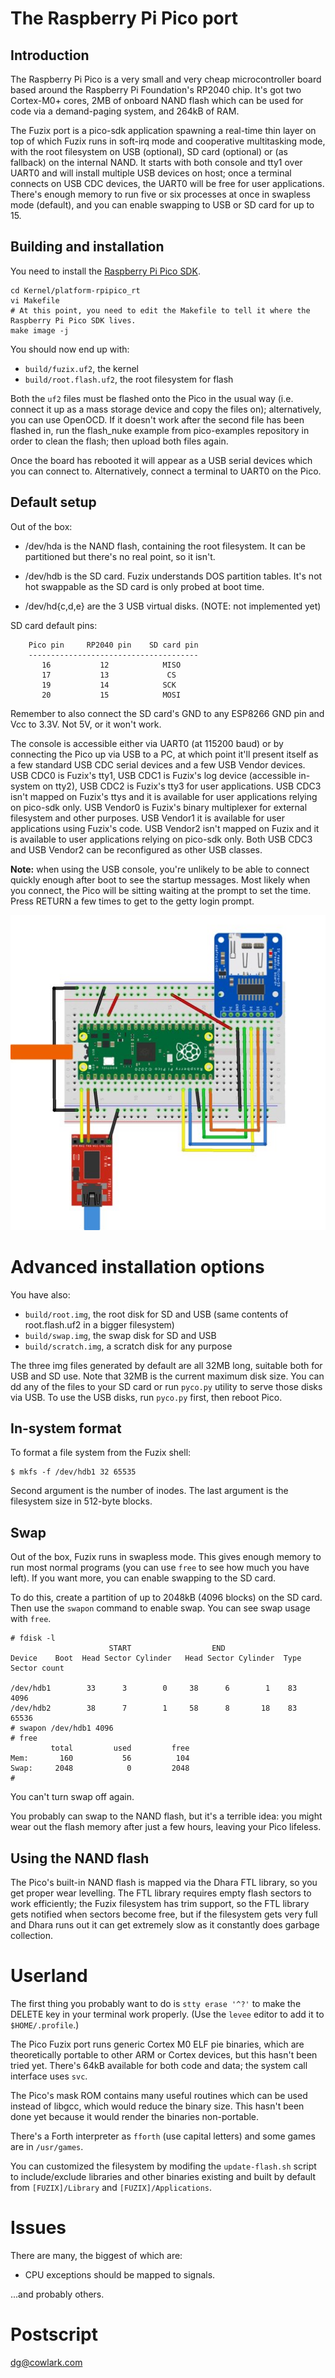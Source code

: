 # The Raspberry Pi Pico port

## Introduction

The Raspberry Pi Pico is a very small and very cheap microcontroller board
based around the Raspberry Pi Foundation's RP2040 chip. It's got two Cortex-M0+
cores, 2MB of onboard NAND flash which can be used for code via a demand-paging
system, and 264kB of RAM.

The Fuzix port is a pico-sdk application spawning a real-time thin layer on top of which
Fuzix runs in soft-irq mode and cooperative multitasking mode, with the root filesystem
on USB (optional), SD card (optional) or (as fallback) on the internal NAND.
It starts with both console and tty1 over UART0 and will install multiple USB devices on host;
once a terminal connects on USB CDC devices, the UART0 will be free for user applications.
There's enough memory to run five or six processes at once in swapless mode (default), 
and you can enable swapping to USB or SD card for up to 15.

## Building and installation

You need to install the [Raspberry Pi Pico SDK](https://www.raspberrypi.org/documentation/pico/getting-started/).

```
cd Kernel/platform-rpipico_rt
vi Makefile
# At this point, you need to edit the Makefile to tell it where the Raspberry Pi Pico SDK lives.
make image -j
```

You should now end up with:
* `build/fuzix.uf2`, the kernel
* `build/root.flash.uf2`, the root filesystem for flash

Both the `uf2` files must be flashed onto the Pico in the usual way (i.e. connect it up as a mass storage device and copy the files on);
alternatively, you can use OpenOCD.
If it doesn't work after the second file has been flashed in, run the flash_nuke example from pico-examples repository in order to clean the flash;
then upload both files again.

Once the board has rebooted it will appear as a USB serial devices which you can connect to. Alternatively, connect a terminal to UART0 on the Pico.

## Default setup

Out of the box:

  - /dev/hda is the NAND flash, containing the root filesystem. It can be
	partitioned but there's no real point, so it isn't.

  - /dev/hdb is the SD card. Fuzix understands DOS partition tables. It's not
	hot swappable as the SD card is only probed at boot time.

  - /dev/hd{c,d,e} are the 3 USB virtual disks. (NOTE: not implemented yet)

SD card default pins:

        Pico pin     RP2040 pin    SD card pin
        --------------------------------------
           16           12            MISO
           17           13             CS
           19           14            SCK
           20           15            MOSI

Remember to also connect the SD card's GND to any ESP8266 GND pin and Vcc to
3.3V. Not 5V, or it won't work.

The console is accessible either via UART0 (at 115200 baud) or by connecting
the Pico up via USB to a PC, at which point it'll present itself as a few standard
USB CDC serial devices and a few USB Vendor devices.
USB CDC0 is Fuzix's tty1, USB CDC1 is Fuzix's log device (accessible in-system on tty2),
USB CDC2 is Fuzix's tty3 for user applications. USB CDC3 isn't mapped on Fuzix's ttys
and it is available for user applications relying on pico-sdk only.
USB Vendor0 is Fuzix's binary multiplexer for external filesystem and other purposes.
USB Vendor1 it is available for user applications using Fuzix's code.
USB Vendor2 isn't mapped on Fuzix and it is available to user applications relying on pico-sdk only.
Both USB CDC3 and USB Vendor2 can be reconfigured as other USB classes.

**Note:** when using the USB console, you're unlikely to be able to connect
quickly enough after boot to see the startup messages. Most likely when you
connect, the Pico will be sitting waiting at the prompt to set the time. Press
RETURN a few times to get to the getty login prompt.

![Wiring diagram](doc/wiring.jpg)

# Advanced installation options

You have also:
* `build/root.img`, the root disk for SD and USB (same contents of root.flash.uf2 in a bigger filesystem)
* `build/swap.img`, the swap disk for SD and USB
* `build/scratch.img`, a scratch disk for any purpose

The three img files generated by default are all 32MB long, suitable both
for USB and SD use. Note that 32MB is the current maximum disk size.
You can dd any of the files to your SD card or run `pyco.py` utility to serve
those disks via USB. To use the USB disks, run `pyco.py` first, then reboot Pico.

## In-system format

To format a file system from the Fuzix shell:
```
$ mkfs -f /dev/hdb1 32 65535
```
Second argument is the number of inodes. The last argument is the filesystem size in 512-byte blocks.

## Swap

Out of the box, Fuzix runs in swapless mode. This gives enough memory to run
most normal programs (you can use `free` to see how much you have left). If you
want more, you can enable swapping to the SD card.

To do this, create a partition of up to 2048kB (4096 blocks) on the SD card.
Then use the `swapon` command to enable swap. You can see swap usage with
`free`.

```
# fdisk -l
                      START                  END
Device    Boot  Head Sector Cylinder   Head Sector Cylinder  Type  Sector count

/dev/hdb1        33      3        0     38      6        1    83          4096
/dev/hdb2        38      7        1     58      8       18    83         65536
# swapon /dev/hdb1 4096
# free
         total         used         free
Mem:       160           56          104
Swap:     2048            0         2048
# 
```

You can't turn swap off again.

You probably can swap to the NAND flash, but it's a terrible idea: you might wear out
the flash memory after just a few hours, leaving your Pico lifeless.

## Using the NAND flash

The Pico's built-in NAND flash is mapped via the Dhara FTL library,
so you get proper wear levelling.  The FTL library requires empty flash sectors
to work efficiently; the Fuzix filesystem has trim support, so the FTL library
gets notified when sectors become free, but if the filesystem gets very full
and Dhara runs out it can get extremely slow as it constantly does garbage
collection.

# Userland

The first thing you probably want to do is `stty erase '^?'` to make the DELETE
key in your terminal work properly. (Use the `levee` editor to add it to
`$HOME/.profile`.)

The Pico Fuzix port runs generic Cortex M0 ELF pie binaries, which are
theoretically portable to other ARM or Cortex devices, but this hasn't been
tried yet. There's 64kB available for both code and data; the system call
interface uses `svc`.

The Pico's mask ROM contains many useful routines which can be used instead of
libgcc, which would reduce the binary size. This hasn't been done yet because
it would render the binaries non-portable.

There's a Forth interpreter as `fforth` (use capital letters) and some games
are in `/usr/games`.

You can customized the filesystem by modifing the `update-flash.sh` script 
to include/exclude libraries and other binaries existing and built by default
from `[FUZIX]/Library` and `[FUZIX]/Applications`.

# Issues

There are many, the biggest of which are:

  - CPU exceptions should be mapped to signals.

...and probably others.

# Postscript

dg@cowlark.com
